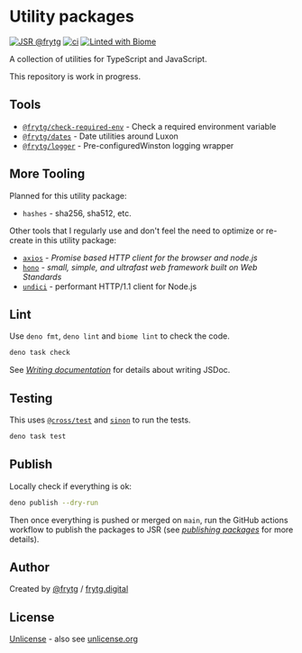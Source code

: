 # Utility packages

[![JSR @frytg](https://jsr.io/badges/@frytg)](https://jsr.io/@frytg)
[![ci](https://github.com/frytg/utility/actions/workflows/test.yml/badge.svg?branch=main)](https://github.com/frytg/utility/actions/workflows/test.yml)
[![Linted with Biome](https://img.shields.io/badge/Linted_with-Biome-60a5fa?style=flat&logo=biome)](https://biomejs.dev)

A collection of utilities for TypeScript and JavaScript.

This repository is work in progress.

## Tools

- [`@frytg/check-required-env`](./check-required-env/README.md) - Check a required environment variable
- [`@frytg/dates`](./dates/README.md) - Date utilities around Luxon
- [`@frytg/logger`](./logger/README.md) - Pre-configuredWinston logging wrapper

## More Tooling

Planned for this utility package:

- `hashes` - sha256, sha512, etc.

Other tools that I regularly use and don't feel the need to optimize or re-create in this utility package:

- [`axios`](https://github.com/axios/axios) - _Promise based HTTP client for the browser and node.js_
- [`hono`](https://jsr.io/@hono/hono) - _small, simple, and ultrafast web framework built on Web Standards_
- [`undici`](https://github.com/nodejs/undici) - performant HTTP/1.1 client for Node.js

## Lint

Use `deno fmt`, `deno lint` and `biome lint` to check the code.

```bash
deno task check
```

See [_Writing documentation_](https://jsr.io/docs/writing-docs) for details about writing JSDoc.

## Testing

This uses [`@cross/test`](https://jsr.io/@cross/test) and [`sinon`](https://sinonjs.org) to run the tests.

```bash
deno task test
```

## Publish

Locally check if everything is ok:

```bash
deno publish --dry-run
```

Then once everything is pushed or merged on `main`, run the GitHub actions workflow to publish the packages to JSR
(see [_publishing packages_](https://jsr.io/docs/publishing-packages) for more details).

## Author

Created by [@frytg](https://github.com/frytg) / [frytg.digital](https://www.frytg.digital)

## License

[Unlicense](./LICENSE) - also see [unlicense.org](https://unlicense.org)
